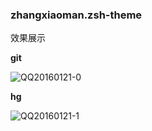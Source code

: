 ### zhangxiaoman.zsh-theme

效果展示

**git**

![QQ20160121-0](http://7xoso8.com1.z0.glb.clouddn.com/Fjdq2CKdcGB-VbtxN5pAHLjx90Eh)

**hg**

![QQ20160121-1](http://7xoso8.com1.z0.glb.clouddn.com/FnhgNzIUeRAM7dHiLCueaxYSnoY_)




